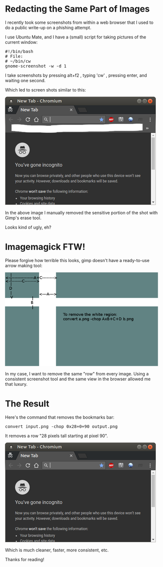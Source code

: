 # Redacting the Same Part of Images

I recently took some screenshots from within a web browser that I used to do a public write-up on a phishing attempt.

I use Ubuntu Mate, and I have a (small) script for taking pictures of the current window:</p>

<pre>
#!/bin/bash
# File:
# ~/bin/cw
gnome-screenshot -w -d 1
</pre>

I take screenshots by pressing alt+f2 , typing 'cw' , pressing enter, and waiting one second.

Which led to screen shots similar to this:

[redact_me_example]: ./redact_me_example.png

![Image I want to redact][redact_me_example]

In the above image I manually removed the sensitive portion of the shot with Gimp's erase tool.

Looks kind of ugly, eh?

# Imagemagick FTW!

Please forgive how terrible this looks, gimp doesn't have a ready-to-use arrow making tool:

[expanded_chop_explained]: ./expanded_chop_explained.png

![Chop dimensions explained][expanded_chop_explained]

In my case, I want to remove the same "row" from every image.  Using a consistent screenshot tool and the same view in the browser allowed me that luxury.

# The Result

Here's the command that removes the bookmarks bar:

<pre>
convert input.png -chop 0x28+0+90 output.png
</pre>

It removes a row "28 pixels tall starting at pixel 90".

[redacted_image]: ./redacted.png

![Redacted][redacted_image]

Which is much cleaner, faster, more consistent, etc.

Thanks for reading!
